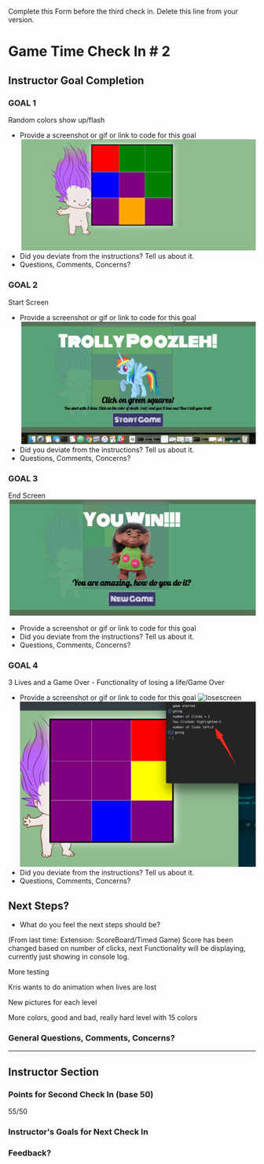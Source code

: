 Complete this Form before the third check in. Delete this line from your version.

# Game Time Check In # 2

## Instructor Goal Completion

### GOAL 1

Random colors show up/flash

  - Provide a screenshot or gif or link to code for this goal
    ![randomcolors](randomcolors.png)
  - Did you deviate from the instructions? Tell us about it.
  - Questions, Comments, Concerns?

### GOAL 2

Start Screen
- Provide a screenshot or gif or link to code for this goal
![startscreen](startscreen.png)
- Did you deviate from the instructions? Tell us about it.
- Questions, Comments, Concerns?

### GOAL 3

End Screen
![winscreen](winscreen.png)
- Provide a screenshot or gif or link to code for this goal
- Did you deviate from the instructions? Tell us about it.
- Questions, Comments, Concerns?

### GOAL 4

 3 Lives and a Game Over - Functionality of losing a life/Game Over
- Provide a screenshot or gif or link to code for this goal
![losescreen](losescreen.png)
![lives](lives.png)
- Did you deviate from the instructions? Tell us about it.
- Questions, Comments, Concerns?

## Next Steps?
- What do you feel the next steps should be?

(From last time: Extension: ScoreBoard/Timed Game)
Score has been changed based on number of clicks, next Functionality will be displaying, currently just showing in console log.

More testing

Kris wants to do animation when lives are lost

New pictures for each level

More colors, good and bad, really hard level with 15 colors


### General Questions, Comments, Concerns?

-----

## Instructor Section

### Points for Second Check In (base 50)

55/50

### Instructor's Goals for Next Check In

### Feedback?
